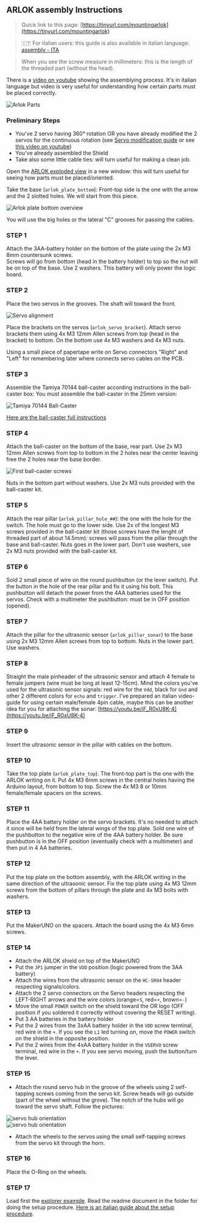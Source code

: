 ## ARLOK assembly Instructions

> Quick link to this page: [https://tinyurl.com/mountingarlok](https://tinyurl.com/mountingarlok)  

> 🇮🇹 For italian users: this guide is also available in italian language: [assembly - ITA](assembly_ita.md)  

> When you see the screw measure in millimeters: this is the length of the threaded part (without the head).

There is a [video on youtube](https://youtu.be/yHwYimkA6Dw) showing the assemblying process. It's in italian language but video is very useful for understanding how certain parts must be placed correctly.

![Arlok Parts](../media/arlok_parts.jpg)  

### Preliminary Steps

- You've 2 servo having 360° rotation OR you have already modified the 2 servos for the continuous rotation (see [Servo modification guide](servo_mod.md) or see [this video on youtube](https://www.youtube.com/watch?v=_Ubauj75d9E))
- You've already assembled the Shield
- Take also some little cable ties: will turn useful for making a clean job.  

Open the [ARLOK exploded view](./media/arlok_3d_exploded.stl) in a new window: this will turn useful for seeing how parts must be placed/oriented.  

Take the base (`arlok_plate_bottom`): Front-top side is the one with the arrow and the 2 slotted holes. We will start from this piece.

![Arlok plate bottom overview](../media/instructions/plate_bottom_overview.png)

You will use the big holes or the lateral "C" grooves for passing the cables.   

### STEP 1
Attach the 3AA-battery holder on the bottom of the plate using the 2x M3 8mm countersunk screws.  
Screws will go from bottom (head in the battery holder) to top so the nut will be on top of the base. Use 2 washers.
This battery will only power the logic board.

### STEP 2
Place the two servos in the grooves. The shaft will toward the front. 

![Servo alignment](../media/instructions/servo_alignment.png)

Place the brackets on the servos (`arlok_servo_bracket`). Attach servo brackets them using 4x M3 12mm Allen screws from top (head in the bracket) to bottom. On the bottom use 4x M3 washers and 4x M3 nuts.

Using a small piece of papertape write on Servo connectors "Right" and "Left" for remembering later where connects servo cables on the PCB. 

### STEP 3
Assemble the Tamiya 70144 ball-caster according instructions in the ball-caster box: You must assemble the ball-caster in the 25mm version:

![Tamiya 70144 Ball-Caster](../media/instructions/ball_caster_25mm.png)

[Here are the ball-caster full instructions](../media/instructions/ball_caster_instructions.png)

### STEP 4
Attach the ball-caster on the bottom of the base, rear part. Use 2x M3 12mm Allen screws from top to bottom in the 2 holes near the center leaving free the 2 holes near the base border. 

![First ball-caster screws](../media/instructions/ballcaster_first_screws.png)

Nuts in the bottom part without washers. Use 2x M3 nuts provided with the ball-caster kit.

### STEP 5
Attach the rear pillar (`arlok_pillar_hole_##`): the one with the hole for the switch. The hole must go to the lower side. Use 2x of the longest M3 screws provided in the ball-caster kit (those screws have the lenght of threaded part of about 14.5mm): screws will pass from the  pillar through the base and ball-caster.
Nuts goes in the lower part. Don't use washers, use 2x M3 nuts provided with the ball-caster kit.

### STEP 6
Sold 2 small piece of wire on the round pushbutton (or the lever switch). Put the button in the hole of the rear pillar and fix it using his bolt. This pushbutton will detach the power from the 4AA batteries used for the servos. Check with a multimeter the pushbutton: must be in OFF position (opened).

### STEP 7
Attach the pillar for the ultrasonic sensor (`arlok_pillar_sonar`) to the base using 2x M3 12mm Allen screws from top to bottom. Nuts in the lower part. Use washers.

### STEP 8
Straight the male pinheader of the ultrasonic sensor and attach 4 female to female jumpers (wire must be long at least 12-15cm). Mind the colors you've used for the ultrasonic sensor signals: red wire for the `Vdd`, black for `Gnd` and other 2 different colors for `echo` and `trigger`. I've prepared an italian video-guide for using certain male/female 4pin cable, maybe this can be another idea for you for attaching the sonar: [https://youtu.be/iF_R0xU8K-4](https://youtu.be/iF_R0xU8K-4)

### STEP 9
Insert the ultrasonic sensor in the pillar with cables on the bottom.

### STEP 10
Take the top plate (`arlok_plate_top`). The front-top part is the one with the ARLOK writing on it. Put 4x M3 6mm screws in the central holes having the Arduino layout, from bottom to top. Screw the 4x M3 8 or 10mm female/female spacers on the screws.

### STEP 11
Place the 4AA battery holder on the servo brackets. It's no needed to attach it since will be held from the lateral wings of the top plate. Sold one wire of the pushbutton to the negative wire of the 4AA battery holder. Be sure pushbutton is in the OFF position (eventually check with a multimeter) and then put in 4 AA batteries.

### STEP 12
Put the top plate on the bottom assembly, with the ARLOK writing in the same direction of the ultrasonic sensor. Fix the top plate using 4x M3 12mm screws from the bottom of pillars through the plate and 4x M3 bolts with washers.

### STEP 13
Put the MakerUNO on the spacers. Attach the board using the 4x M3 6mm screws.

### STEP 14
- Attach the ARLOK shield on top of the MakerUNO
- Put the `JP1` jumper in the `VDD` position (logic powered from the 3AA battery)
- Attach the wires from the ultrasonic sensor on the `HC-SR04` header respecting signals/colors.
- Attach the 2 servo connectors on the Servo headers respecting the LEFT-RIGHT arrows and the wire colors (orange=`S`, red=`+`, brown=`-`)
- Move the small `POWER` switch on the shield toward the OR logo (OFF position if you soldered it correctly without covering the RESET writing).
- Put 3 AA batteries in the battery holder
- Put the 2 wires from the 3xAA battery holder in the `VDD` screw terminal, red wire in the `+`. If you see the `L1` led turning on, move the `POWER` switch on the shield in the opposite position.
- Put the 2 wires from the 4xAA battery holder in the `VSERVO` screw terminal, red wire in the `+`. If you see servo moving, push the button/turn the lever.

### STEP 15
- Attach the round servo hub in the groove of the wheels using 2 self-tapping screws coming from the servo kit. Screw heads will go outside (part of the wheel without the grove). The notch of the hubs will go toward the servo shaft. Follow the pictures:

![servo hub orientation](../media/instructions/arlok_servo_hub_orientation.png)  
![servo hub orientation](../media/instructions/arlok_servo_hub_orientation2.png)

- Attach the wheels to the servos using the small self-tapping screws from the servo kit through the horn.

### STEP 16
Place the O-Ring on the wheels.

### STEP 17
Load first the [explorer example](../arduino/explorer). Read the readme document in the folder for doing the setup procedure. [Here is an italian guide about the setup procedure](https://youtu.be/qzJxrcuSvpU).